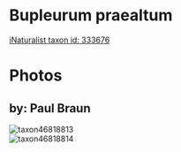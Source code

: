 
Bupleurum praealtum
===================
  
[iNaturalist taxon id: 333676](https://www.inaturalist.org/taxa/333676)
# Photos

## by: Paul Braun
  
![taxon46818813](https://inaturalist-open-data.s3.amazonaws.com/photos/50727433/medium.jpg)  
![taxon46818814](https://inaturalist-open-data.s3.amazonaws.com/photos/50727427/medium.jpg)